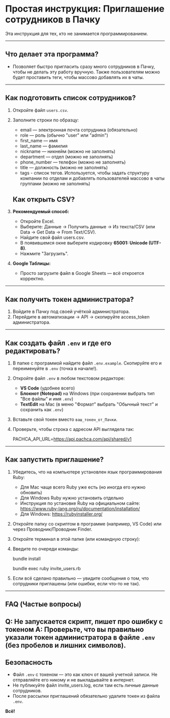 # Простая инструкция: Приглашение сотрудников в Пачку

Эта инструкция для тех, кто не занимается программированием.

---

## Что делает эта программа?
- Позволяет быстро пригласить сразу много сотрудников в Пачку, чтобы не делать эту работу вручную. Также пользователям можно будет проставить теги, чтобы массово добавлять их в чаты.

---

## Как подготовить список сотрудников?
1. Откройте файл `users.csv`.
2. Заполните строки по образцу:
   - email — электронная почта сотрудника (обязательно)
   - role — роль (обычно "user" или "admin")
   - first_name — имя
   - last_name — фамилия
   - nickname — никнейм (можно не заполнять)
   - department — отдел (можно не заполнять)
   - phone_number — телефон (можно не заполнять)
   - title — должность (можно не заполнять)
   - tags - список тегов. Используется, чтобы задать структуру компании по отделам и добавлять пользователей массово в чаты группами (можно не заполнять)  

   ## Как открыть CSV?

1. **Рекомендуемый способ:**
   - Откройте Excel.
   - Выберите: Данные → Получить данные → Из текста/CSV (или Data → Get Data → From Text/CSV).
   - Найдите свой файл users.csv.
   - В появившемся окне выберите кодировку **65001: Unicode (UTF-8)**.
   - Нажмите "Загрузить".

2. **Google Таблицы:**
   - Просто загрузите файл в Google Sheets — всё откроется корректно.

---

## Как получить токен администратора?
1. Войдите в Пачку под своей учёткой администратора.
2. Перейдите в автоматизации → API → скопируйте access_token администратора.
---

## Как создать файл `.env` и где его редактировать?

1. В папке с программой найдите файл `.env.example`. Скопируйте его и переименуйте в `.env` (точка в начале!).
2. Откройте файл `.env` в любом текстовом редакторе:
   - **VS Code** (удобнее всего)
   - **Блокнот (Notepad)** на Windows (при сохранении выбрать тип "Все файлы" и имя `.env`)
   - **TextEdit** на Mac (в меню "Формат" выбрать "Обычный текст" и сохранить как `.env`)
3. Вставьте свой токен вместо `ваш_токен_от_Пачки`.
4. Проверьте, чтобы строка с адресом API выглядела так:
   
   PACHCA_API_URL=https://api.pachca.com/api/shared/v1

---

## Как запустить приглашение?

1. Убедитесь, что на компьютере установлен язык программирования Ruby:
   - Для Mac чаще всего Ruby уже есть (но иногда его нужно обновить)
   - Для Windows Ruby нужно установить отдельно
   - Инструкция по установке Ruby на официальном сайте: https://www.ruby-lang.org/ru/documentation/installation/
   - Для Windows: https://rubyinstaller.org/
2. Откройте папку со скриптом в программе (например, VS Code) или через Проводник/Проводник Finder.
3. Откройте терминал в этой папке (или командную строку):
4. Введите по очереди команды:
   
   bundle install
   
   bundle exec ruby invite_users.rb

5. Если всё сделано правильно — увидите сообщения о том, что сотрудники приглашены (или ошибки, если что-то не так).

---

## FAQ (Частые вопросы)

**Q: Не запускается скрипт, пишет про ошибку с токеном**
A: Проверьте, что вы правильно указали токен администратора в файле `.env` (без пробелов и лишних символов).
---

## Безопасность
- Файл `.env` с токеном — это как ключ от вашей учетной записи. Не отправляйте его никому и не выкладывайте в интернет.
- Не публикуйте файл invite_users.log, если там есть личные данные сотрудников.
- После рассылки приглашений обязательно удалите токен из файла `.env`.

**Всё!** 